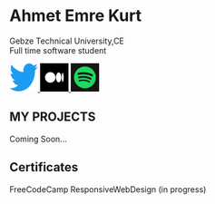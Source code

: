 # Ahmet Emre Kurt
Gebze Technical University,CE <br> Full time software student <br>

<a href="https://twitter.com/AhmetEmreKurt4"> <img src="https://github.com/WauF/Portfolio/blob/main/portfolio%20images/Twitter-logo.svg.png" alt="Twitter" height=50 width=50 />  </a>
<a href="https://medium.com/@akurtt"><img src="https://github.com/WauF/Portfolio/blob/main/portfolio%20images/medium.png" alt="Medium" height=50 width=50 /> </a>
<a href="https://open.spotify.com/user/31rywsonopr6oxjoijv5ey552lyu"><img src="https://github.com/WauF/Portfolio/blob/main/portfolio%20images/spotify.webp" alt="Spotify" height="50" width="50"></a>

## MY PROJECTS
Coming Soon...

## Certificates
FreeCodeCamp ResponsiveWebDesign (in progress)

